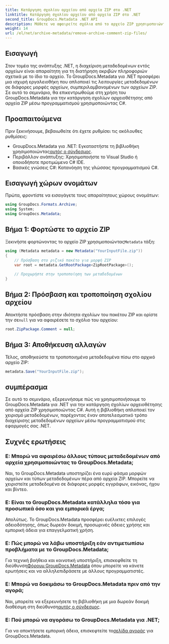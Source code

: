```yaml
---
title: Κατάργηση σχολίου αρχείου από αρχεία ZIP στο .NET
linktitle: Κατάργηση σχολίου αρχείου από αρχεία ZIP στο .NET
second_title: GroupDocs.Metadata .NET API
description: Μάθετε να αφαιρείτε σχόλια από το αρχείο ZIP χρησιμοποιώντας το GroupDocs.Metadata για .NET. Βελτιώστε τις δεξιότητές σας στη διαχείριση μεταδεδομένων.
weight: 14
url: /el/net/archive-metadata/remove-archive-comment-zip-files/
---
```

## Εισαγωγή
Στον τομέα της ανάπτυξης .NET, η διαχείριση μεταδεδομένων εντός αρχείων είναι απαραίτητη για τη διατήρηση ακριβών πληροφοριών σχετικά με το ίδιο το αρχείο. Το GroupDocs.Metadata για .NET προσφέρει μια ισχυρή εργαλειοθήκη που απλοποιεί τις λειτουργίες μεταδεδομένων σε διάφορες μορφές αρχείων, συμπεριλαμβανομένων των αρχείων ZIP. Σε αυτό το σεμινάριο, θα επικεντρωθούμε στη χρήση του GroupDocs.Metadata για την κατάργηση σχολίων αρχειοθέτησης από αρχεία ZIP μέσω προγραμματισμού χρησιμοποιώντας C#. 
## Προαπαιτούμενα
Πριν ξεκινήσουμε, βεβαιωθείτε ότι έχετε ρυθμίσει τις ακόλουθες ρυθμίσεις:
-  GroupDocs.Metadata για .NET: Εγκαταστήστε τη βιβλιοθήκη χρησιμοποιώντας[αυτός ο σύνδεσμος](https://releases.groupdocs.com/metadata/net/).
- Περιβάλλον ανάπτυξης: Χρησιμοποιήστε το Visual Studio ή οποιοδήποτε προτιμώμενο C# IDE.
- Βασικές γνώσεις C#: Κατανόηση της γλώσσας προγραμματισμού C#.

## Εισαγωγή χώρων ονομάτων
Πρώτα, φροντίστε να εισαγάγετε τους απαραίτητους χώρους ονομάτων:
```csharp
using GroupDocs.Formats.Archive;
using System;
using GroupDocs.Metadata;
```

## Βήμα 1: Φορτώστε το αρχείο ZIP
 Ξεκινήστε φορτώνοντας το αρχείο ZIP χρησιμοποιώντας`Metadata` τάξη:
```csharp
using (Metadata metadata = new Metadata("YourInputFile.zip"))
{
    // Πρόσβαση στο ριζικό πακέτο για μορφή ZIP
    var root = metadata.GetRootPackage<ZipRootPackage>();
    
    // Προχωρήστε στην τροποποίηση των μεταδεδομένων
}
```
## Βήμα 2: Πρόσβαση και τροποποίηση σχολίου αρχείου
Αποκτήστε πρόσβαση στην ιδιότητα σχολίων του πακέτου ZIP και ορίστε την σε`null` για να αφαιρέσετε το σχόλιο του αρχείου:
```csharp
root.ZipPackage.Comment = null;
```
## Βήμα 3: Αποθήκευση αλλαγών
Τέλος, αποθηκεύστε τα τροποποιημένα μεταδεδομένα πίσω στο αρχικό αρχείο ZIP:
```csharp
metadata.Save("YourInputFile.zip");
```

## συμπέρασμα
Σε αυτό το σεμινάριο, εξερευνήσαμε πώς να χρησιμοποιήσουμε το GroupDocs.Metadata για .NET για την κατάργηση σχολίων αρχειοθέτησης από αρχεία ZIP χρησιμοποιώντας C#. Αυτή η βιβλιοθήκη απλοποιεί τον χειρισμό μεταδεδομένων, παρέχοντας έναν αποτελεσματικό τρόπο διαχείρισης μεταδεδομένων αρχείων μέσω προγραμματισμού στις εφαρμογές σας .NET.

## Συχνές ερωτήσεις
### Ε: Μπορώ να αφαιρέσω άλλους τύπους μεταδεδομένων από αρχεία χρησιμοποιώντας το GroupDocs.Metadata;
Ναι, το GroupDocs.Metadata υποστηρίζει ένα ευρύ φάσμα μορφών αρχείων και τύπων μεταδεδομένων πέρα από αρχεία ZIP. Μπορείτε να χειριστείτε μεταδεδομένα σε διάφορες μορφές εγγράφων, εικόνας, ήχου και βίντεο.
### Ε: Είναι το GroupDocs.Metadata κατάλληλα τόσο για προσωπικά όσο και για εμπορικά έργα;
Απολύτως. Το GroupDocs.Metadata προσφέρει ευέλικτες επιλογές αδειοδότησης, όπως δωρεάν δοκιμή, προσωρινές άδειες χρήσης και εμπορική άδεια για επαγγελματική χρήση.
### Ε: Πώς μπορώ να λάβω υποστήριξη εάν αντιμετωπίσω προβλήματα με το GroupDocs.Metadata;
 Για τεχνική βοήθεια και κοινοτική υποστήριξη, επισκεφθείτε τη διεύθυνση[Φόρουμ GroupDocs.Metadata](https://forum.groupdocs.com/c/metadata/14) όπου μπορείτε να κάνετε ερωτήσεις και να αλληλεπιδράσετε με άλλους προγραμματιστές.
### Ε: Μπορώ να δοκιμάσω το GroupDocs.Metadata πριν από την αγορά;
 Ναι, μπορείτε να εξερευνήσετε τη βιβλιοθήκη με μια δωρεάν δοκιμή διαθέσιμη στη διεύθυνση[αυτός ο σύνδεσμος](https://releases.groupdocs.com/).
### Ε: Πού μπορώ να αγοράσω το GroupDocs.Metadata για .NET;
 Για να αποκτήσετε εμπορική άδεια, επισκεφτείτε το[σελίδα αγοράς](https://purchase.groupdocs.com/buy) για GroupDocs.Metadata.